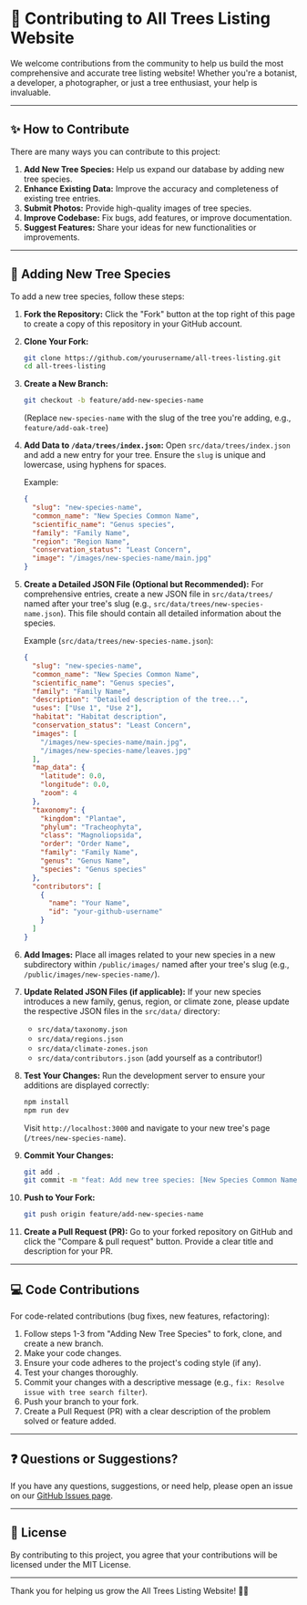 # 🤝 Contributing to All Trees Listing Website

We welcome contributions from the community to help us build the most comprehensive and accurate tree listing website! Whether you're a botanist, a developer, a photographer, or just a tree enthusiast, your help is invaluable.

---

## ✨ **How to Contribute**

There are many ways you can contribute to this project:

1.  **Add New Tree Species:** Help us expand our database by adding new tree species.
2.  **Enhance Existing Data:** Improve the accuracy and completeness of existing tree entries.
3.  **Submit Photos:** Provide high-quality images of tree species.
4.  **Improve Codebase:** Fix bugs, add features, or improve documentation.
5.  **Suggest Features:** Share your ideas for new functionalities or improvements.

---

## 🌿 **Adding New Tree Species**

To add a new tree species, follow these steps:

1.  **Fork the Repository:**
    Click the "Fork" button at the top right of this page to create a copy of this repository in your GitHub account.

2.  **Clone Your Fork:**
    ```bash
    git clone https://github.com/yourusername/all-trees-listing.git
    cd all-trees-listing
    ```

3.  **Create a New Branch:**
    ```bash
    git checkout -b feature/add-new-species-name
    ```
    (Replace `new-species-name` with the slug of the tree you're adding, e.g., `feature/add-oak-tree`)

4.  **Add Data to `/data/trees/index.json`:**
    Open `src/data/trees/index.json` and add a new entry for your tree. Ensure the `slug` is unique and lowercase, using hyphens for spaces.

    Example:
    ```json
    {
      "slug": "new-species-name",
      "common_name": "New Species Common Name",
      "scientific_name": "Genus species",
      "family": "Family Name",
      "region": "Region Name",
      "conservation_status": "Least Concern",
      "image": "/images/new-species-name/main.jpg"
    }
    ```

5.  **Create a Detailed JSON File (Optional but Recommended):**
    For comprehensive entries, create a new JSON file in `src/data/trees/` named after your tree's slug (e.g., `src/data/trees/new-species-name.json`). This file should contain all detailed information about the species.

    Example (`src/data/trees/new-species-name.json`):
    ```json
    {
      "slug": "new-species-name",
      "common_name": "New Species Common Name",
      "scientific_name": "Genus species",
      "family": "Family Name",
      "description": "Detailed description of the tree...",
      "uses": ["Use 1", "Use 2"],
      "habitat": "Habitat description",
      "conservation_status": "Least Concern",
      "images": [
        "/images/new-species-name/main.jpg",
        "/images/new-species-name/leaves.jpg"
      ],
      "map_data": {
        "latitude": 0.0,
        "longitude": 0.0,
        "zoom": 4
      },
      "taxonomy": {
        "kingdom": "Plantae",
        "phylum": "Tracheophyta",
        "class": "Magnoliopsida",
        "order": "Order Name",
        "family": "Family Name",
        "genus": "Genus Name",
        "species": "Genus species"
      },
      "contributors": [
        {
          "name": "Your Name",
          "id": "your-github-username"
        }
      ]
    }
    ```

6.  **Add Images:**
    Place all images related to your new species in a new subdirectory within `/public/images/` named after your tree's slug (e.g., `/public/images/new-species-name/`).

7.  **Update Related JSON Files (if applicable):**
    If your new species introduces a new family, genus, region, or climate zone, please update the respective JSON files in the `src/data/` directory:
    *   `src/data/taxonomy.json`
    *   `src/data/regions.json`
    *   `src/data/climate-zones.json`
    *   `src/data/contributors.json` (add yourself as a contributor!)

8.  **Test Your Changes:**
    Run the development server to ensure your additions are displayed correctly:
    ```bash
    npm install
    npm run dev
    ```
    Visit `http://localhost:3000` and navigate to your new tree's page (`/trees/new-species-name`).

9.  **Commit Your Changes:**
    ```bash
    git add .
    git commit -m "feat: Add new tree species: [New Species Common Name]"
    ```

10. **Push to Your Fork:**
    ```bash
    git push origin feature/add-new-species-name
    ```

11. **Create a Pull Request (PR):**
    Go to your forked repository on GitHub and click the "Compare & pull request" button. Provide a clear title and description for your PR.

---

## 💻 **Code Contributions**

For code-related contributions (bug fixes, new features, refactoring):

1.  Follow steps 1-3 from "Adding New Tree Species" to fork, clone, and create a new branch.
2.  Make your code changes.
3.  Ensure your code adheres to the project's coding style (if any).
4.  Test your changes thoroughly.
5.  Commit your changes with a descriptive message (e.g., `fix: Resolve issue with tree search filter`).
6.  Push your branch to your fork.
7.  Create a Pull Request (PR) with a clear description of the problem solved or feature added.

---

## ❓ **Questions or Suggestions?**

If you have any questions, suggestions, or need help, please open an issue on our [GitHub Issues page](https://github.com/yourusername/all-trees-listing/issues).

---

## 📜 **License**

By contributing to this project, you agree that your contributions will be licensed under the MIT License.

---

Thank you for helping us grow the All Trees Listing Website! 🌳💚
